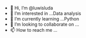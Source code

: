 - 👋 Hi, I’m @luwisluda
- 👀 I’m interested in ...Data analysis 
- 🌱 I’m currently learning ...Python 
- 💞️ I’m looking to collaborate on ...
- 📫 How to reach me ...

<!---
luwisluda/luwisluda is a ✨ special ✨ repository because its `README.md` (this file) appears on your GitHub profile.
You can click the Preview link to take a look at your changes.
--->
